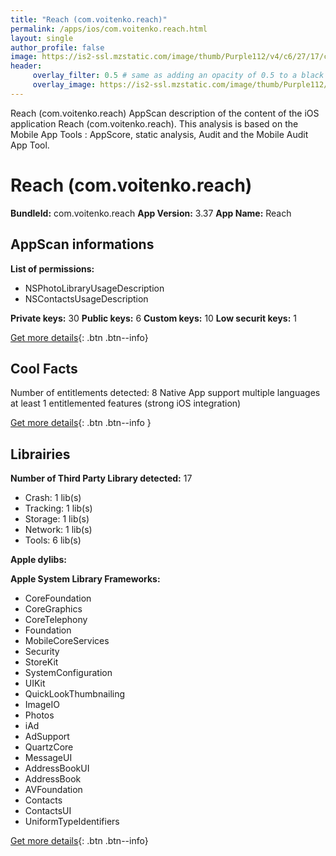 ```yaml
---
title: "Reach (com.voitenko.reach)"
permalink: /apps/ios/com.voitenko.reach.html
layout: single
author_profile: false
image: https://is2-ssl.mzstatic.com/image/thumb/Purple112/v4/c6/27/17/c62717b5-435c-d45e-02b1-8d349c12990a/AppIcon-0-0-1x_U007emarketing-0-0-0-10-0-0-sRGB-0-0-0-GLES2_U002c0-512MB-85-220-0-0.png/512x512bb.jpg
header: 
     overlay_filter: 0.5 # same as adding an opacity of 0.5 to a black background
     overlay_image: https://is2-ssl.mzstatic.com/image/thumb/Purple112/v4/c6/27/17/c62717b5-435c-d45e-02b1-8d349c12990a/AppIcon-0-0-1x_U007emarketing-0-0-0-10-0-0-sRGB-0-0-0-GLES2_U002c0-512MB-85-220-0-0.png/512x512bb.jpg
---
```

Reach (com.voitenko.reach) AppScan description of the content of the iOS application Reach (com.voitenko.reach). This analysis is based on the Mobile App Tools : AppScore, static analysis, Audit and the Mobile Audit App Tool.

# Reach (com.voitenko.reach)

**BundleId:** com.voitenko.reach
**App Version:** 3.37
**App Name:** Reach


## AppScan informations 

**List of permissions:** 
- NSPhotoLibraryUsageDescription
- NSContactsUsageDescription
  
  
**Private keys:** 30
**Public keys:** 6
**Custom keys:** 10
**Low securit keys:** 1
  
[Get more details](/pricing.html){: .btn .btn--info}

## Cool Facts

Number of entitlements detected: 8
Native App
support multiple languages
at least 1 entitlemented features (strong iOS integration)
  
[Get more details](/pricing.html){: .btn .btn--info }

## Librairies 
**Number of Third Party Library detected:** 17
- Crash: 1 lib(s)
- Tracking: 1 lib(s)
- Storage: 1 lib(s)
- Network: 1 lib(s)
- Tools: 6 lib(s)


**Apple dylibs:**


**Apple System Library Frameworks:**
- CoreFoundation
- CoreGraphics
- CoreTelephony
- Foundation
- MobileCoreServices
- Security
- StoreKit
- SystemConfiguration
- UIKit
- QuickLookThumbnailing
- ImageIO
- Photos
- iAd
- AdSupport
- QuartzCore
- MessageUI
- AddressBookUI
- AddressBook
- AVFoundation
- Contacts
- ContactsUI
- UniformTypeIdentifiers


  
[Get more details](/pricing.html){: .btn .btn--info}

